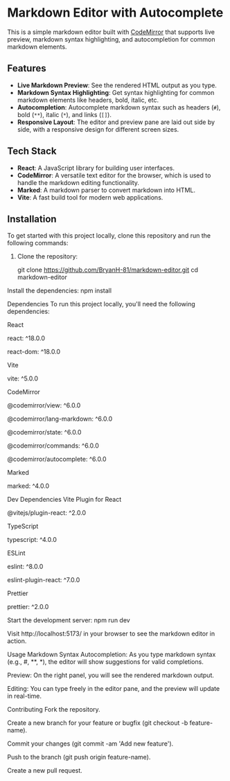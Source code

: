 # Markdown Editor with Autocomplete

This is a simple markdown editor built with [CodeMirror](https://codemirror.net/) that supports live preview, markdown syntax highlighting, and autocompletion for common markdown elements.

## Features

- **Live Markdown Preview**: See the rendered HTML output as you type.
- **Markdown Syntax Highlighting**: Get syntax highlighting for common markdown elements like headers, bold, italic, etc.
- **Autocompletion**: Autocomplete markdown syntax such as headers (`#`), bold (`**`), italic (`*`), and links (`[]`).
- **Responsive Layout**: The editor and preview pane are laid out side by side, with a responsive design for different screen sizes.

## Tech Stack

- **React**: A JavaScript library for building user interfaces.
- **CodeMirror**: A versatile text editor for the browser, which is used to handle the markdown editing functionality.
- **Marked**: A markdown parser to convert markdown into HTML.
- **Vite**: A fast build tool for modern web applications.

## Installation

To get started with this project locally, clone this repository and run the following commands:

1. Clone the repository:

   git clone https://github.com/BryanH-81/markdown-editor.git
   cd markdown-editor
   
Install the dependencies:
npm install

Dependencies
To run this project locally, you'll need the following dependencies:

React

react: ^18.0.0

react-dom: ^18.0.0

Vite

vite: ^5.0.0

CodeMirror

@codemirror/view: ^6.0.0

@codemirror/lang-markdown: ^6.0.0

@codemirror/state: ^6.0.0

@codemirror/commands: ^6.0.0

@codemirror/autocomplete: ^6.0.0

Marked

marked: ^4.0.0

Dev Dependencies
Vite Plugin for React

@vitejs/plugin-react: ^2.0.0

TypeScript

typescript: ^4.0.0

ESLint

eslint: ^8.0.0

eslint-plugin-react: ^7.0.0

Prettier

prettier: ^2.0.0

Start the development server:
npm run dev

Visit http://localhost:5173/ in your browser to see the markdown editor in action.

Usage
Markdown Syntax Autocompletion: As you type markdown syntax (e.g., #, **, *), the editor will show suggestions for valid completions.

Preview: On the right panel, you will see the rendered markdown output.

Editing: You can type freely in the editor pane, and the preview will update in real-time.

Contributing
Fork the repository.

Create a new branch for your feature or bugfix (git checkout -b feature-name).

Commit your changes (git commit -am 'Add new feature').

Push to the branch (git push origin feature-name).

Create a new pull request.
